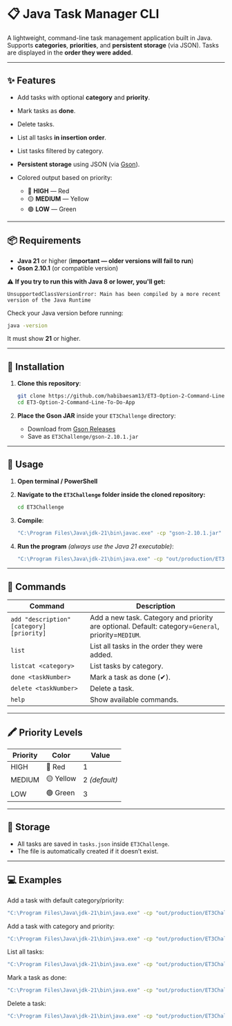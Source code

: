 
# 📋 Java Task Manager CLI

A lightweight, command-line task management application built in Java.
Supports **categories**, **priorities**, and **persistent storage** (via JSON).
Tasks are displayed in the **order they were added**.

---

## ✨ Features

* Add tasks with optional **category** and **priority**.
* Mark tasks as **done**.
* Delete tasks.
* List all tasks **in insertion order**.
* List tasks filtered by category.
* **Persistent storage** using JSON (via [Gson](https://github.com/google/gson)).
* Colored output based on priority:

  * 🔴 **HIGH** — Red
  * 🟡 **MEDIUM** — Yellow
  * 🟢 **LOW** — Green

---

## 📦 Requirements

* **Java 21** or higher (**important — older versions will fail to run**)
* **Gson 2.10.1** (or compatible version)

⚠ **If you try to run this with Java 8 or lower, you'll get:**

```
UnsupportedClassVersionError: Main has been compiled by a more recent version of the Java Runtime
```

Check your Java version before running:

```bash
java -version
```

It must show **21** or higher.

---

## 🔧 Installation

1. **Clone this repository**:

   ```bash
   git clone https://github.com/habibaesam13/ET3-Option-2-Command-Line-To-Do-App.git
   cd ET3-Option-2-Command-Line-To-Do-App
   ```

2. **Place the Gson JAR** inside your `ET3Challenge` directory:

   * Download from [Gson Releases](https://github.com/google/gson/releases)
   * Save as `ET3Challenge/gson-2.10.1.jar`

---

## 🚀 Usage

1. **Open terminal / PowerShell**
2. **Navigate to the `ET3Challenge` folder inside the cloned repository:**

   ```bash
   cd ET3Challenge
   ```
3. **Compile**:

   ```bash
   "C:\Program Files\Java\jdk-21\bin\javac.exe" -cp "gson-2.10.1.jar" -d out/production/ET3Challenge src/*.java
   ```
4. **Run the program** *(always use the Java 21 executable)*:

   ```bash
   "C:\Program Files\Java\jdk-21\bin\java.exe" -cp "out/production/ET3Challenge;gson-2.10.1.jar" Main <command> [arguments]
   ```

---

## 📜 Commands

| Command                                   | Description                                                                                         |
| ----------------------------------------- | --------------------------------------------------------------------------------------------------- |
| `add "description" [category] [priority]` | Add a new task. Category and priority are optional. Default: category=`General`, priority=`MEDIUM`. |
| `list`                                    | List all tasks in the order they were added.                                                        |
| `listcat <category>`                      | List tasks by category.                                                                             |
| `done <taskNumber>`                       | Mark a task as done (✔).                                                                            |
| `delete <taskNumber>`                     | Delete a task.                                                                                      |
| `help`                                    | Show available commands.                                                                            |

---

## 🖍 Priority Levels

| Priority | Color     | Value         |
| -------- | --------- | ------------- |
| HIGH     | 🔴 Red    | 1             |
| MEDIUM   | 🟡 Yellow | 2 *(default)* |
| LOW      | 🟢 Green  | 3             |

---

## 📂 Storage

* All tasks are saved in `tasks.json` inside `ET3Challenge`.
* The file is automatically created if it doesn’t exist.

---

## 💻 Examples

Add a task with default category/priority:

```bash
"C:\Program Files\Java\jdk-21\bin\java.exe" -cp "out/production/ET3Challenge;gson-2.10.1.jar" Main add "Buy milk"
```

Add a task with category and priority:

```bash
"C:\Program Files\Java\jdk-21\bin\java.exe" -cp "out/production/ET3Challenge;gson-2.10.1.jar" Main add "Finish report" Work HIGH
```

List all tasks:

```bash
"C:\Program Files\Java\jdk-21\bin\java.exe" -cp "out/production/ET3Challenge;gson-2.10.1.jar" Main list
```

Mark a task as done:

```bash
"C:\Program Files\Java\jdk-21\bin\java.exe" -cp "out/production/ET3Challenge;gson-2.10.1.jar" Main done 1
```

Delete a task:

```bash
"C:\Program Files\Java\jdk-21\bin\java.exe" -cp "out/production/ET3Challenge;gson-2.10.1.jar" Main delete 2
```

